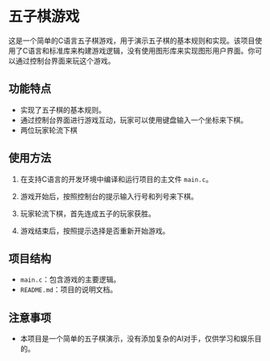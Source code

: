 
# 五子棋游戏

这是一个简单的C语言五子棋游戏，用于演示五子棋的基本规则和实现。该项目使用了C语言和标准库来构建游戏逻辑，没有使用图形库来实现图形用户界面。你可以通过控制台界面来玩这个游戏。

## 功能特点

- 实现了五子棋的基本规则。
- 通过控制台界面进行游戏互动，玩家可以使用键盘输入一个坐标来下棋。
- 两位玩家轮流下棋

## 使用方法

1. 在支持C语言的开发环境中编译和运行项目的主文件 `main.c`。

2. 游戏开始后，按照控制台的提示输入行号和列号来下棋。

3. 玩家轮流下棋，首先连成五子的玩家获胜。

4. 游戏结束后，按照提示选择是否重新开始游戏。

## 项目结构

- `main.c`：包含游戏的主要逻辑。
- `README.md`：项目的说明文档。

## 注意事项

- 本项目是一个简单的五子棋演示，没有添加复杂的AI对手，仅供学习和娱乐目的。


